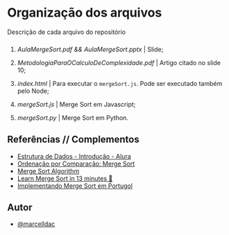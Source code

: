 
# Organização dos arquivos
Descrição de cada arquivo do repositório

###

1. *AulaMergeSort.pdf && AulaMergeSort.pptx* | Slide;

2. *MetodologiaParaOCalculoDeComplexidade.pdf* | Artigo citado no slide 10;

3. *index.html* | Para executar o `mergeSort.js`. Pode ser executado também pelo Node;

4. *mergeSort.js* | Merge Sort em Javascript;

5. *mergeSort.py* | Merge Sort em Python.

## Referências // Complementos

 - [Estrutura de Dados - Introdução - Alura](https://www.alura.com.br/artigos/estruturas-de-dados-introducao)
 - [Ordenação por Comparação: Merge Sort](https://joaoarthurbm.github.io/eda/posts/merge-sort/)
 - [Merge Sort Algorithm](https://www.javatpoint.com/merge-sort)
 - [Learn Merge Sort in 13 minutes 🔪](https://www.youtube.com/watch?v=3j0SWDX4AtU&ab_channel=BroCode)
 - [Implementando Merge Sort em Portugol](https://wagnergaspar.com/duvida-como-funciona-o-algoritmo-de-ordenacao-merge-sort-implementacao-em-portugol/)


## Autor

- [@marcelldac](https://www.github.com/marcelldac)

